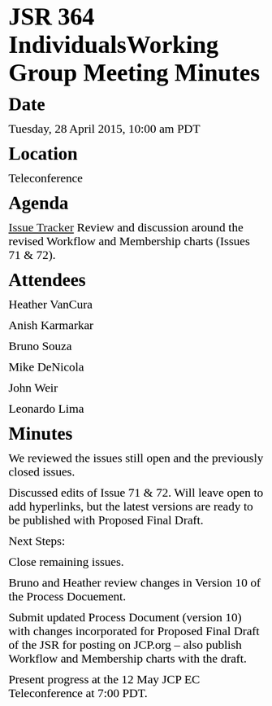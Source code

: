 <font color="#000000"><font face="Times-Roman, serif"><font size="7">**JSR 364 IndividualsWorking Group Meeting Minutes**</font></font></font>

<font color="#000000"><font face="Times-Roman, serif"><font size="6" style="font-size: 27pt">**Date**</font></font></font>

<font color="#000000"><font face="Times-Roman, serif"><font size="5">Tuesday, 28 April 2015, 10:00 am PDT</font></font></font>

<font color="#000000"><font face="Times-Roman, serif"><font size="6" style="font-size: 27pt">**Location**</font></font></font>

<font color="#000000"><font face="Times-Roman, serif"><font size="5">Teleconference</font></font></font>

<font color="#000000"><font face="Times-Roman, serif"><font size="6" style="font-size: 27pt">**Agenda**</font></font></font>

<font color="#000000"><font face="Times-Roman, serif"><font size="5"><span style="font-weight: normal">[Issue Tracker](https://java.net/jira/browse/JCPNEXT4) Review and discussion around the revised Workflow and Membership charts (Issues 71 & 72).</span></font></font></font>

<font color="#000000"><font face="Times-Roman, serif"><font size="6" style="font-size: 27pt">**Attendees**</font></font></font>

<font color="#000000"><font face="Times-Roman, serif"><font size="5">Heather VanCura</font></font></font>

<font color="#000000"><font face="Times-Roman, serif"><font size="5">Anish Karmarkar</font></font></font>

<font color="#000000"><font face="Times-Roman, serif"><font size="5">Bruno Souza</font></font></font>

<font color="#000000"><font face="Times-Roman, serif"><font size="5">Mike DeNicola</font></font></font>

<font color="#000000"><font face="Times-Roman, serif"><font size="5">John Weir</font></font></font>

<font color="#000000"><font face="Times-Roman, serif"><font size="5">Leonardo Lima</font></font></font>

<font color="#000000"><font face="Times-Roman, serif"><font size="6" style="font-size: 27pt">**Minutes**</font></font></font>

<font color="#000000"><font face="Times New Roman, serif"><font size="5"><span style="font-weight: normal">We reviewed the issues still open and the previously closed issues.</span></font></font></font>

<font color="#000000"><font face="Times New Roman, serif"><font size="5">Discussed edits of Issue 71 & 72\. Will leave open to add hyperlinks, but the latest versions are ready to be published with Proposed Final Draft.</font></font></font>

<font color="#000000"><font face="Times-Roman, serif"><font size="5">Next Steps:</font></font></font>

<font color="#000000"><font face="Times-Roman, serif"><font size="5">Close remaining issues.</font></font></font>

<font color="#000000"><font face="Times-Roman, serif"><font size="5">Bruno and Heather review changes in Version 10 of the Process Docuement.</font></font></font>

<font color="#000000"><font face="Times-Roman, serif"><font size="5">Submit updated Process Document (version 10) with changes incorporated for Proposed Final Draft of the JSR for posting on JCP.org – also publish Workflow and Membership charts with the draft.</font></font></font>

<font color="#000000"><font face="Times-Roman, serif"><font size="5">Present progress at the 12 May JCP EC Teleconference at 7:00 PDT. </font></font></font>